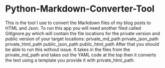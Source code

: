 # Python-Markdown-Converter-Tool
This is the tool I use to convert the Markdown files of my blog posts to HTML and Json. To run this app you will need another filed called GitIgnore.py which will contain the file locations for the private version and public version of your target locations:
private_md_path
private_json_path
private_html_path 
public_json_path 
public_html_path 
After that you should be able to run this without issue. It takes in the files from the private_md_path and takes out the YAML code at the top then it converts the text using a template you provide it with private_html_path. 